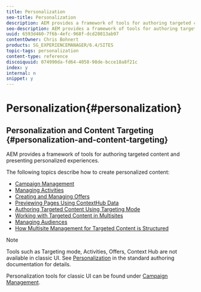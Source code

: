```yaml
---
title: Personalization
seo-title: Personalization
description: AEM provides a framework of tools for authoring targeted content and presenting personalized experiences.
seo-description: AEM provides a framework of tools for authoring targeted content and presenting personalized experiences.
uuid: 6593d460-7f6b-4efc-968f-dcd28013ab97
contentOwner: Chris Bohnert
products: SG_EXPERIENCEMANAGER/6.4/SITES
topic-tags: personalization
content-type: reference
discoiquuid: 074990da-fd64-4058-98de-bcce18a8f21c
index: y
internal: n
snippet: y
---
```


# Personalization{#personalization}

## Personalization and Content Targeting {#personalization-and-content-targeting}

AEM provides a framework of tools for authoring targeted content and presenting personalized experiences.

The following topics describe how to create personalized content:

* [Campaign Management](../../../sites/classic-ui-authoring/using/classic-personalization-campaigns.md)
* [Managing Activities](../../../sites/classic-ui-authoring/using/classic-personalization-activitylib.md)
* [Creating and Managing Offers](../../../sites/classic-ui-authoring/using/classic-personalization-offerlib.md)
* [Previewing Pages Using ContextHub Data](../../../sites/classic-ui-authoring/using/classic-personalization-ch-previewing.md)
* [Authoring Targeted Content Using Targeting Mode](../../../sites/classic-ui-authoring/using/classic-personalization-content-targeting-touch.md)
* [Working with Targeted Content in Multisites](../../../sites/classic-ui-authoring/using/classic-personalization-multisite-targeting.md)
* [Managing Audiences](../../../sites/classic-ui-authoring/using/classic-personalization-manage-audience.md)
* [How Multisite Management for Targeted Content is Structured](../../../sites/classic-ui-authoring/using/classic-personalization-technical-multisite.md)

>[!NOTE]
>
>Tools such as Targeting mode, Activities, Offers, Context Hub are not available in classic UI. See [Personalization](../../../sites/authoring/using/personalization.md) in the standard authoring documentation for details.
>
>Personalization tools for classic UI can be found under [Campaign Management](../../../sites/classic-ui-authoring/using/classic-personalization-campaigns.md).

